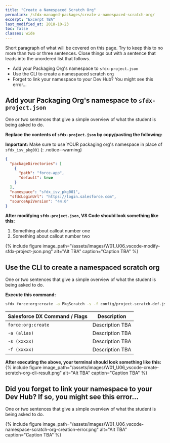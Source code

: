 ```yaml
---
title: "Create a Namespaced Scratch Org"
permalink: /sfdx-managed-packages/create-a-namespaced-scratch-org/
excerpt: "Excerpt TBA"
last_modified_at: 2018-10-23
toc: false
classes: wide
---
```


Short paragraph of what will be covered on this page.  Try to keep this to no more than two or three sentences. Close things out with a sentence that leads into the unordered list that follows.

* Add your Packaging Org's namespace to `sfdx-project.json`
* Use the CLI to create a namespaced scratch org
* Forget to link your namespace to your Dev Hub? You might see this error...

## Add your Packaging Org's namespace to `sfdx-project.json`
One or two sentences that give a simple overview of what the student is being asked to do.

**Replace the contents of `sfdx-project.json` by copy/pasting the following:**

**Important:** Make sure to use YOUR packaging org's namespace in place of `sfdx_isv_pkg001`
{: .notice--warning}

```json
{
  "packageDirectories": [
    {
      "path": "force-app",
      "default": true
    }
  ],
  "namespace": "sfdx_isv_pkg001",
  "sfdcLoginUrl": "https://login.salesforce.com",
  "sourceApiVersion": "44.0"
}
```

**After modifying `sfdx-project.json`, VS Code should look something like this:**

1. Something about callout number one
2. Something about callout number two

{% include figure image_path="/assets/images/W01_U06_vscode-modify-sfdx-project-json.png" alt="Alt TBA" caption="Caption TBA" %}


## Use the CLI to create a namespaced scratch org
One or two sentences that give a simple overview of what the student is being asked to do.

**Execute this command:**
```bash
sfdx force:org:create -a PkgScratch -s -f config/project-scratch-def.json
```

| Salesforce DX Command / Flags   | Description                                             |
| --------------------------------| --------------------------------------------------------|
| `force:org:create`              | Description TBA                                         |
| `-a (alias)`                    | Description TBA                                         |
| `-s (xxxxx)`                    | Description TBA                                         |
| `-f (xxxxx)`                    | Description TBA                                         |

**After executing the above, your terminal should look something like this:**
{% include figure image_path="/assets/images/W01_U06_vscode-create-scratch-org-cli-result.png" alt="Alt TBA" caption="Caption TBA" %}


## Did you forget to link your namespace to your Dev Hub? If so, you might see this error...
One or two sentences that give a simple overview of what the student is being asked to do.

{% include figure image_path="/assets/images/W01_U06_vscode-namespace-scratch-org-creation-error.png" alt="Alt TBA" caption="Caption TBA" %}
